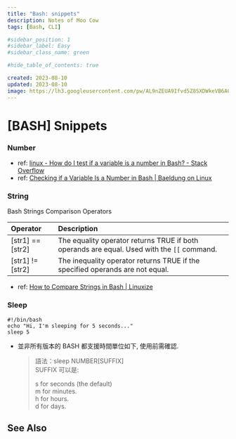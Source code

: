 ```yaml
---
title: "Bash: snippets"
description: Notes of Moo Cow
tags: [Bash, CLI]

#sidebar_position: 1
#sidebar_label: Easy
#sidebar_class_name: green

#hide_table_of_contents: true

created: 2023-08-10
updated: 2023-08-10
image: https://lh3.googleusercontent.com/pw/AL9nZEUA9Ifvd5Z8SXDWkeVB6AC4MPGwnXaL6kBXNPoXwOQQ2jOcZ1Jw_0p8TKK8C3ZX0e67_FOY15eDrm7aaXSQJcKtoUzC80SAQEHsaBy6qS2AqNNs5VUFNXBKm439y_1wkvmDl-PnL8ReojnIumNlEvOXBg=w800-no?authuser=0
---
```


[BASH] Snippets
===============


### Number ###


- ref: [linux - How do I test if a variable is a number in Bash? - Stack Overflow](https://stackoverflow.com/questions/806906/how-do-i-test-if-a-variable-is-a-number-in-bash)  
- ref: [Checking if a Variable Is a Number in Bash | Baeldung on Linux](https://www.baeldung.com/linux/bash-variable-is-numeric)


### String ###

Bash Strings Comparison Operators

| Operator         | Description                                                                              |
| :--------------- | :--------------------------------------------------------------------------------------- |
| [str1] == [str2] | The equality operator returns TRUE if both operands are equal. Used with the `[[` command. |
| [str1] != [str2] | The inequality operator returns TRUE if the specified operands are not equal.            |

- ref: [How to Compare Strings in Bash | Linuxize](https://linuxize.com/post/how-to-compare-strings-in-bash/)


### Sleep ###

```
#!/bin/bash
echo "Hi, I'm sleeping for 5 seconds..."
sleep 5
```

- 並非所有版本的 BASH 都支援時間單位如下, 使用前需確認.
  
  > 語法：sleep NUMBER[SUFFIX]  
  > SUFFIX 可以是:
  >
  > s for seconds (the default)  
  > m for minutes.  
  > h for hours.  
  > d for days.  


See Also
--------
